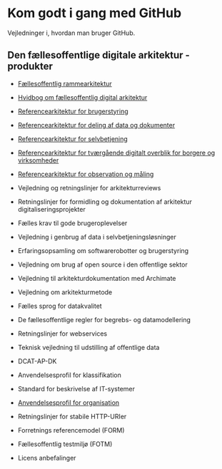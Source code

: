 # Kom godt i gang med GitHub

Vejledninger i, hvordan man bruger GitHub.

## Den fællesoffentlige digitale arkitektur - produkter

- [Fællesoffentlig rammearkitektur](https://github.com/Faellesoffentlig-Digital-Arkitektur/Faellesoffentlig-rammearkitektur)

- [Hvidbog om fællesoffentlig digital arkitektur](https://github.com/Faellesoffentlig-Digital-Arkitektur/Hvidbog-om-faellesoffentlig-digital-arkitektur)

- [Referencearkitektur for brugerstyring](https://github.com/Faellesoffentlig-Digital-Arkitektur/Referencearkitektur-for-brugerstyring)

- [Referencearkitektur for deling af data og dokumenter](https://github.com/Faellesoffentlig-Digital-Arkitektur/Referencearkitektur-for-deling-af-data-og-dokumenter)

- [Referencearkitektur for selvbetjening](https://github.com/Faellesoffentlig-Digital-Arkitektur/Referencearkitektur-for-selvbetjening)

- [Referencearkitektur for tværgående digitalt overblik for borgere og virksomheder](https://github.com/Faellesoffentlig-Digital-Arkitektur/Referencearkitektur-for-tvaergaaende-digitalt-overblik-for-borgere-og-virksomheder)

- [Referencearkitektur for observation og måling](https://github.com/Faellesoffentlig-Digital-Arkitektur/Referencearkitektur-for-observation-og-maaling)

- Vejledning og retningslinjer for arkitekturreviews

- Retningslinjer for formidling og dokumentation af arkitektur digitaliseringsprojekter

- Fælles krav til gode brugeroplevelser

- Vejledning i genbrug af data i selvbetjeningsløsninger

- Erfaringsopsamling om softwarerobotter og brugerstyring

- Vejledning om brug af open source i den offentlige sektor

- Vejledning til arkitekturdokumentation med Archimate

- Vejledning om arkitekturmetode

- Fælles sprog for datakvalitet

- De fællesoffentlige regler for begrebs- og datamodellering

- Retningslinjer for webservices

- Teknisk vejledning til udstilling af offentlige data

- DCAT-AP-DK

- Anvendelsesprofil for klassifikation

- Standard for beskrivelse af IT-systemer

- [Anvendelsesprofil for organisation](https://github.com/Faellesoffentlig-Digital-Arkitektur/Anvendelsesprofil-for-organisation)

- Retningslinjer for stabile HTTP-URIer

- Forretnings referencemodel (FORM)

- Fællesoffentlig testmiljø (FOTM)

- Licens anbefalinger
